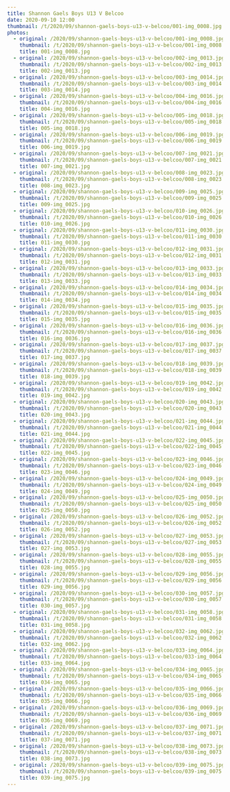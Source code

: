 ```yaml
---
title: Shannon Gaels Boys U13 V Belcoo
date: 2020-09-10 12:00
thumbnail: /t/2020/09/shannon-gaels-boys-u13-v-belcoo/001-img_0008.jpg
photos:
  - original: /2020/09/shannon-gaels-boys-u13-v-belcoo/001-img_0008.jpg
    thumbnail: /t/2020/09/shannon-gaels-boys-u13-v-belcoo/001-img_0008.jpg
    title: 001-img_0008.jpg
  - original: /2020/09/shannon-gaels-boys-u13-v-belcoo/002-img_0013.jpg
    thumbnail: /t/2020/09/shannon-gaels-boys-u13-v-belcoo/002-img_0013.jpg
    title: 002-img_0013.jpg
  - original: /2020/09/shannon-gaels-boys-u13-v-belcoo/003-img_0014.jpg
    thumbnail: /t/2020/09/shannon-gaels-boys-u13-v-belcoo/003-img_0014.jpg
    title: 003-img_0014.jpg
  - original: /2020/09/shannon-gaels-boys-u13-v-belcoo/004-img_0016.jpg
    thumbnail: /t/2020/09/shannon-gaels-boys-u13-v-belcoo/004-img_0016.jpg
    title: 004-img_0016.jpg
  - original: /2020/09/shannon-gaels-boys-u13-v-belcoo/005-img_0018.jpg
    thumbnail: /t/2020/09/shannon-gaels-boys-u13-v-belcoo/005-img_0018.jpg
    title: 005-img_0018.jpg
  - original: /2020/09/shannon-gaels-boys-u13-v-belcoo/006-img_0019.jpg
    thumbnail: /t/2020/09/shannon-gaels-boys-u13-v-belcoo/006-img_0019.jpg
    title: 006-img_0019.jpg
  - original: /2020/09/shannon-gaels-boys-u13-v-belcoo/007-img_0021.jpg
    thumbnail: /t/2020/09/shannon-gaels-boys-u13-v-belcoo/007-img_0021.jpg
    title: 007-img_0021.jpg
  - original: /2020/09/shannon-gaels-boys-u13-v-belcoo/008-img_0023.jpg
    thumbnail: /t/2020/09/shannon-gaels-boys-u13-v-belcoo/008-img_0023.jpg
    title: 008-img_0023.jpg
  - original: /2020/09/shannon-gaels-boys-u13-v-belcoo/009-img_0025.jpg
    thumbnail: /t/2020/09/shannon-gaels-boys-u13-v-belcoo/009-img_0025.jpg
    title: 009-img_0025.jpg
  - original: /2020/09/shannon-gaels-boys-u13-v-belcoo/010-img_0026.jpg
    thumbnail: /t/2020/09/shannon-gaels-boys-u13-v-belcoo/010-img_0026.jpg
    title: 010-img_0026.jpg
  - original: /2020/09/shannon-gaels-boys-u13-v-belcoo/011-img_0030.jpg
    thumbnail: /t/2020/09/shannon-gaels-boys-u13-v-belcoo/011-img_0030.jpg
    title: 011-img_0030.jpg
  - original: /2020/09/shannon-gaels-boys-u13-v-belcoo/012-img_0031.jpg
    thumbnail: /t/2020/09/shannon-gaels-boys-u13-v-belcoo/012-img_0031.jpg
    title: 012-img_0031.jpg
  - original: /2020/09/shannon-gaels-boys-u13-v-belcoo/013-img_0033.jpg
    thumbnail: /t/2020/09/shannon-gaels-boys-u13-v-belcoo/013-img_0033.jpg
    title: 013-img_0033.jpg
  - original: /2020/09/shannon-gaels-boys-u13-v-belcoo/014-img_0034.jpg
    thumbnail: /t/2020/09/shannon-gaels-boys-u13-v-belcoo/014-img_0034.jpg
    title: 014-img_0034.jpg
  - original: /2020/09/shannon-gaels-boys-u13-v-belcoo/015-img_0035.jpg
    thumbnail: /t/2020/09/shannon-gaels-boys-u13-v-belcoo/015-img_0035.jpg
    title: 015-img_0035.jpg
  - original: /2020/09/shannon-gaels-boys-u13-v-belcoo/016-img_0036.jpg
    thumbnail: /t/2020/09/shannon-gaels-boys-u13-v-belcoo/016-img_0036.jpg
    title: 016-img_0036.jpg
  - original: /2020/09/shannon-gaels-boys-u13-v-belcoo/017-img_0037.jpg
    thumbnail: /t/2020/09/shannon-gaels-boys-u13-v-belcoo/017-img_0037.jpg
    title: 017-img_0037.jpg
  - original: /2020/09/shannon-gaels-boys-u13-v-belcoo/018-img_0039.jpg
    thumbnail: /t/2020/09/shannon-gaels-boys-u13-v-belcoo/018-img_0039.jpg
    title: 018-img_0039.jpg
  - original: /2020/09/shannon-gaels-boys-u13-v-belcoo/019-img_0042.jpg
    thumbnail: /t/2020/09/shannon-gaels-boys-u13-v-belcoo/019-img_0042.jpg
    title: 019-img_0042.jpg
  - original: /2020/09/shannon-gaels-boys-u13-v-belcoo/020-img_0043.jpg
    thumbnail: /t/2020/09/shannon-gaels-boys-u13-v-belcoo/020-img_0043.jpg
    title: 020-img_0043.jpg
  - original: /2020/09/shannon-gaels-boys-u13-v-belcoo/021-img_0044.jpg
    thumbnail: /t/2020/09/shannon-gaels-boys-u13-v-belcoo/021-img_0044.jpg
    title: 021-img_0044.jpg
  - original: /2020/09/shannon-gaels-boys-u13-v-belcoo/022-img_0045.jpg
    thumbnail: /t/2020/09/shannon-gaels-boys-u13-v-belcoo/022-img_0045.jpg
    title: 022-img_0045.jpg
  - original: /2020/09/shannon-gaels-boys-u13-v-belcoo/023-img_0046.jpg
    thumbnail: /t/2020/09/shannon-gaels-boys-u13-v-belcoo/023-img_0046.jpg
    title: 023-img_0046.jpg
  - original: /2020/09/shannon-gaels-boys-u13-v-belcoo/024-img_0049.jpg
    thumbnail: /t/2020/09/shannon-gaels-boys-u13-v-belcoo/024-img_0049.jpg
    title: 024-img_0049.jpg
  - original: /2020/09/shannon-gaels-boys-u13-v-belcoo/025-img_0050.jpg
    thumbnail: /t/2020/09/shannon-gaels-boys-u13-v-belcoo/025-img_0050.jpg
    title: 025-img_0050.jpg
  - original: /2020/09/shannon-gaels-boys-u13-v-belcoo/026-img_0052.jpg
    thumbnail: /t/2020/09/shannon-gaels-boys-u13-v-belcoo/026-img_0052.jpg
    title: 026-img_0052.jpg
  - original: /2020/09/shannon-gaels-boys-u13-v-belcoo/027-img_0053.jpg
    thumbnail: /t/2020/09/shannon-gaels-boys-u13-v-belcoo/027-img_0053.jpg
    title: 027-img_0053.jpg
  - original: /2020/09/shannon-gaels-boys-u13-v-belcoo/028-img_0055.jpg
    thumbnail: /t/2020/09/shannon-gaels-boys-u13-v-belcoo/028-img_0055.jpg
    title: 028-img_0055.jpg
  - original: /2020/09/shannon-gaels-boys-u13-v-belcoo/029-img_0056.jpg
    thumbnail: /t/2020/09/shannon-gaels-boys-u13-v-belcoo/029-img_0056.jpg
    title: 029-img_0056.jpg
  - original: /2020/09/shannon-gaels-boys-u13-v-belcoo/030-img_0057.jpg
    thumbnail: /t/2020/09/shannon-gaels-boys-u13-v-belcoo/030-img_0057.jpg
    title: 030-img_0057.jpg
  - original: /2020/09/shannon-gaels-boys-u13-v-belcoo/031-img_0058.jpg
    thumbnail: /t/2020/09/shannon-gaels-boys-u13-v-belcoo/031-img_0058.jpg
    title: 031-img_0058.jpg
  - original: /2020/09/shannon-gaels-boys-u13-v-belcoo/032-img_0062.jpg
    thumbnail: /t/2020/09/shannon-gaels-boys-u13-v-belcoo/032-img_0062.jpg
    title: 032-img_0062.jpg
  - original: /2020/09/shannon-gaels-boys-u13-v-belcoo/033-img_0064.jpg
    thumbnail: /t/2020/09/shannon-gaels-boys-u13-v-belcoo/033-img_0064.jpg
    title: 033-img_0064.jpg
  - original: /2020/09/shannon-gaels-boys-u13-v-belcoo/034-img_0065.jpg
    thumbnail: /t/2020/09/shannon-gaels-boys-u13-v-belcoo/034-img_0065.jpg
    title: 034-img_0065.jpg
  - original: /2020/09/shannon-gaels-boys-u13-v-belcoo/035-img_0066.jpg
    thumbnail: /t/2020/09/shannon-gaels-boys-u13-v-belcoo/035-img_0066.jpg
    title: 035-img_0066.jpg
  - original: /2020/09/shannon-gaels-boys-u13-v-belcoo/036-img_0069.jpg
    thumbnail: /t/2020/09/shannon-gaels-boys-u13-v-belcoo/036-img_0069.jpg
    title: 036-img_0069.jpg
  - original: /2020/09/shannon-gaels-boys-u13-v-belcoo/037-img_0071.jpg
    thumbnail: /t/2020/09/shannon-gaels-boys-u13-v-belcoo/037-img_0071.jpg
    title: 037-img_0071.jpg
  - original: /2020/09/shannon-gaels-boys-u13-v-belcoo/038-img_0073.jpg
    thumbnail: /t/2020/09/shannon-gaels-boys-u13-v-belcoo/038-img_0073.jpg
    title: 038-img_0073.jpg
  - original: /2020/09/shannon-gaels-boys-u13-v-belcoo/039-img_0075.jpg
    thumbnail: /t/2020/09/shannon-gaels-boys-u13-v-belcoo/039-img_0075.jpg
    title: 039-img_0075.jpg
---
```

